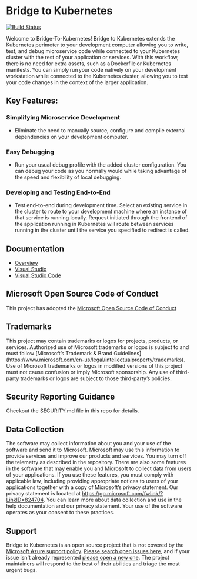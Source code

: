 # Bridge to Kubernetes

[![Build Status](https://devdiv.visualstudio.com/DevDiv/_apis/build/status/Mindaro/Bridge-to-Kubernetes?branchName=main)](https://devdiv.visualstudio.com/DevDiv/_build/latest?definitionId=17283&branchName=main)

Welcome to Bridge-To-Kubernetes! Bridge to Kubernetes extends the Kubernetes perimeter to your development computer allowing you to write, test, and debug microservice code while connected to your Kubernetes cluster with the rest of your application or services. With this workflow, there is no need for extra assets, such as a Dockerfile or Kubernetes manifests. You can simply run your code natively on your development workstation while connected to the Kubernetes cluster, allowing you to test your code changes in the context of the larger application.



## Key Features:

### Simplifying Microservice Development 
- Eliminate the need to manually source, configure and compile external dependencies on your development computer.  

### Easy Debugging 
- Run your usual debug profile with the added cluster configuration. You can debug your code as you normally would while taking advantage of the speed and flexibility of local debugging. 

### Developing and Testing End-to-End 
- Test end-to-end during development time. Select an existing service in the cluster to route to your development machine where an instance of that service is running locally. Request initiated through the frontend of the application running in Kubernetes will route between services running in the cluster until the service you specified to redirect is called. 

## Documentation
- [Overview](https://docs.microsoft.com/en-us/visualstudio/bridge/overview-bridge-to-kubernetes)
- [Visual Studio](https://docs.microsoft.com/en-us/visualstudio/bridge/bridge-to-kubernetes-vs)
- [Visual Studio Code](https://docs.microsoft.com/en-us/visualstudio/bridge/bridge-to-kubernetes-vs-codeart)

## Microsoft Open Source Code of Conduct
This project has adopted the [Microsoft Open Source Code of Conduct](https://opensource.microsoft.com/codeofconduct/)
 
## Trademarks
This project may contain trademarks or logos for projects, products, or services. Authorized use of Microsoft trademarks or logos is subject to and must follow [Microsoft’s Trademark & Brand Guidelines] (https://www.microsoft.com/en-us/legal/intellectualproperty/trademarks). Use of Microsoft trademarks or logos in modified versions of this project must not cause confusion or imply Microsoft sponsorship. Any use of third-party trademarks or logos are subject to those third-party’s policies.
 
## Security Reporting Guidance
Checkout the SECURITY.md file in this repo for details.

## Data Collection
The software may collect information about you and your use of the software and send it to Microsoft. Microsoft may use this information to provide services and improve our products and services. You may turn off the telemetry as described in the repository. There are also some features in the software that may enable you and Microsoft to collect data from users of your applications. If you use these features, you must comply with applicable law, including providing appropriate notices to users of your applications together with a copy of Microsoft’s privacy statement. Our privacy statement is located at https://go.microsoft.com/fwlink/?LinkID=824704. You can learn more about data collection and use in the help documentation and our privacy statement. Your use of the software operates as your consent to these practices.

## Support

Bridge to Kubernetes is an open source project that is not covered by the [Microsoft Azure support policy](https://docs.microsoft.com/en-US/troubleshoot/azure/cloud-services/support-linux-open-source-technology). [Please search open issues here](https://github.com/Azure/Bridge-To-Kubernetes/issues), and if your issue isn't already represented [please open a new one](https://github.com/Azure/Bridge-To-Kubernetes/issues/new/choose). The project maintainers will respond to the best of their abilities and triage the most urgent bugs.


